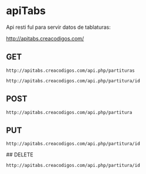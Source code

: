 # apiTabs

Api resti ful para servir datos de tablaturas:

http://apitabs.creacodigos.com/

## GET

`http://apitabs.creacodigos.com/api.php/partituras`

`http://apitabs.creacodigos.com/api.php/partitura/id`

## POST

`http://apitabs.creacodigos.com/api.php/partitura`

## PUT

`http://apitabs.creacodigos.com/api.php/partitura/id`

## DELETE

`http://apitabs.creacodigos.com/api.php/partitura/id`
